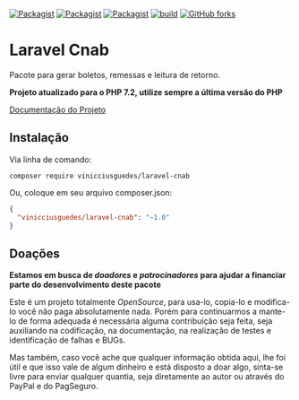 [![Packagist](https://img.shields.io/packagist/v/vinicciusguedes/laravel-cnab.svg?style=flat-square)](https://github.com/vinicciusguedes/laravel-cnab)
[![Packagist](https://img.shields.io/packagist/dt/vinicciusguedes/laravel-cnab.svg?style=flat-square)](https://github.com/vinicciusguedes/laravel-cnab)
[![Packagist](https://img.shields.io/packagist/l/vinicciusguedes/laravel-cnab.svg?style=flat-square)](https://github.com/vinicciusguedes/laravel-cnab)
[![build](https://github.com/vinicciusguedes/laravel-cnab/actions/workflows/build.yml/badge.svg)](https://github.com/vinicciusguedes/laravel-cnab/actions/workflows/build.yml)
[![GitHub forks](https://img.shields.io/github/forks/vinicciusguedes/laravel-cnab.svg?style=social&label=Fork)](https://github.com/vinicciusguedes/laravel-cnab)

# Laravel Cnab
Pacote para gerar boletos, remessas e leitura de retorno.

**Projeto atualizado para o PHP 7.2, utilize sempre a última versão do PHP**

[Documentação do Projeto](https://laravel-cnab.readthedocs.io/)

## Instalação

Via linha de comando:
```composer
composer require vinicciusguedes/laravel-cnab
```
Ou, coloque em seu arquivo composer.json:

```json
{
  "vinicciusguedes/laravel-cnab": "~1.0"
}
```

## Doações

**Estamos em busca de *doadores* e *patrocinadores* para ajudar a financiar parte do desenvolvimento deste pacote**

Este é um projeto totalmente *OpenSource*, para usa-lo, copia-lo e modifica-lo você não paga absolutamente nada. Porém para continuarmos a mante-lo de forma adequada é necessária alguma contribuição seja feita, seja auxiliando na codificação, na documentação, na realização de testes e identificação de falhas e BUGs.

Mas também, caso você ache que qualquer informação obtida aqui, lhe foi útil e que isso vale de algum dinheiro e está disposto a doar algo, sinta-se livre para enviar qualquer quantia, seja diretamente ao autor ou através do PayPal e do PagSeguro.
